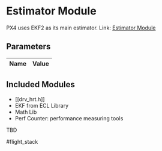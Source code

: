 # Estimator Module
PX4 uses EKF2 as its main estimator. 
Link: [Estimator Module](file:///home/willwu/Documents/PX4/Firmware/src/modules/efk2)

## Parameters
Name | Value
--- | ---

## Included Modules
- [[drv_hrt.h]]
- EKF from ECL Library
- Math Lib
- Perf Counter: performance measuring tools


TBD



#flight_stack

